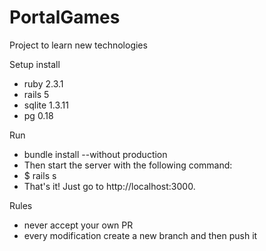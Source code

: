 # PortalGames
Project to learn new technologies

Setup install
  - ruby 2.3.1
  - rails 5
  - sqlite 1.3.11
  - pg 0.18

Run
  - bundle install --without production
  - Then start the server with the following command:
  - $ rails s
  - That's it! Just go to http://localhost:3000.

Rules
  - never accept your own PR
  - every modification create a new branch and then push it
